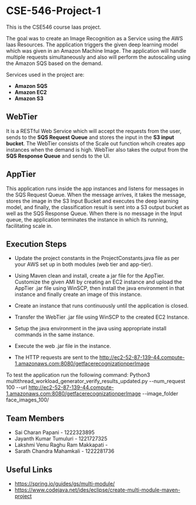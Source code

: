 # CSE-546-Project-1
This is the CSE546 course Iaas project.

The goal was to create an Image Recognition as a Service using the AWS Iaas Resources. The application triggers the given deep learning model which was given in an Amazon Machine Image. The application will handle multiple requests simultaneously and also will perform the autoscaling using the Amazon SQS based on the demand.

Services used in the project are:
 - **Amazon SQS**
 - **Amazon EC2**
 - **Amazon S3**

## WebTier
It is a RESTful Web Service which will accept the requests from the user, sends to the **SQS Request Queue** and stores the input in the **S3 input bucket**. The WebTier consists of the Scale out function whcih creates app instances when the demand is high. WebTier also takes the output from the **SQS Response Queue** and sends to the UI.

## AppTier
This application runs inside the app instances and listens for messages in the SQS Request Queue. When the message arrives, it takes the message, stores the image in the S3 Input Bucket and executes the deep learning model, and finally, the classification result is sent into a S3 output bucket as well as the SQS Response Queue. When there is no message in the Input queue, the application terminates the instance in which its running, facilitating scale in.

## Execution Steps
- Update the project constants in the ProjectConstants.java file as per your AWS set up in both modules (web tier and app-tier).
- Using Maven clean and install, create a jar file for the AppTier.
Customize the given AMI by creating an EC2 instance and upload the AppTier .jar file using WinSCP, then install the java environment in that instance and finally create an image of this instance.
- Create an instance that runs continuously until the application is closed.
- Transfer the WebTier .jar file using WinSCP to the created EC2 Instance.
- Setup the java environment in the java using appropriate install commands in the same instance.
- Execute the web .jar file in the instance.

- The HTTP requests are sent to the  http://ec2-52-87-139-44.compute-1.amazonaws.com:8080/getfacerecognizationperImage

To test the application run the following command:
Python3 multithread_workload_generator_verify_results_updated.py --num_request 100 --url http://ec2-52-87-139-44.compute-1.amazonaws.com:8080/getfacerecognizationperImage --image_folder face_images_100/

## Team Members
- Sai Charan Papani - 1222323895
- Jayanth Kumar Tumuluri - 1221727325
- Lakshmi Venu Raghu Ram Makkapati - 
- Sarath Chandra Mahamkali - 1222281736

## Useful Links
- https://spring.io/guides/gs/multi-module/
- https://www.codejava.net/ides/eclipse/create-multi-module-maven-project

